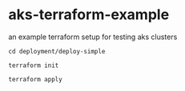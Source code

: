 # aks-terraform-example
an example terraform setup for testing aks clusters


`cd deployment/deploy-simple`


`terraform init`


`terraform apply`